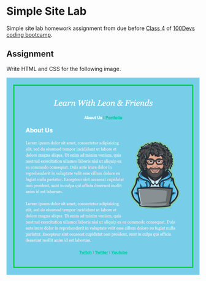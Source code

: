 # Simple Site Lab

Simple site lab homework assignment from due before [Class 4](https://communitytaught.org/class/learn-css) of [100Devs coding bootcamp](https://leonnoel.com/100devs/).

## Assignment

Write HTML and CSS for the following image.

![Mock design of a webpage with light blue background and white and green text](./assets/simple-site-lab-reference.png)
